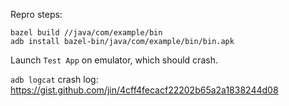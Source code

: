 Repro steps:

```
bazel build //java/com/example/bin
adb install bazel-bin/java/com/example/bin/bin.apk
```

Launch `Test App` on emulator, which should crash. 

`adb logcat` crash log: https://gist.github.com/jin/4cff4fecacf22202b65a2a1838244d08

